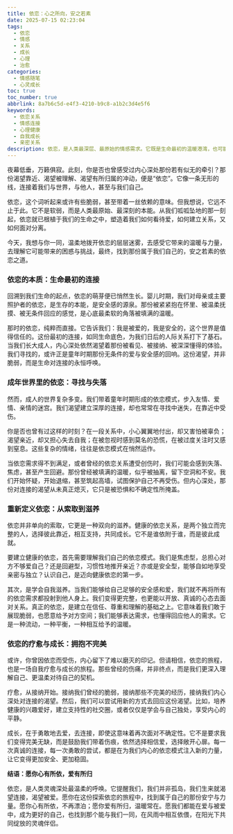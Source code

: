 ```yaml
---
title: 依恋：心之所向，安之若素
date: 2025-07-15 02:23:04
tags:
  - 依恋
  - 情感
  - 关系
  - 成长
  - 心理
  - 治愈
categories:
  - 情感随笔
  - 心灵成长
toc: true
toc_number: true
abbrlink: 8a7b6c5d-e4f3-4210-b9c8-a1b2c3d4e5f6
keywords:
  - 依恋关系
  - 情感连接
  - 心理健康
  - 自我成长
  - 亲密关系
description: 依恋，是人类最深层、最原始的情感需求。它既是生命最初的温暖港湾，也可能成为成年后内心深处的隐痛。这篇文章将带你温柔地探索依恋的本质，理解它如何塑造我们，以及如何在爱与被爱中找到真正的安宁与力量。
---
```


夜幕低垂，万籁俱寂。此刻，你是否也曾感受过内心深处那份若有似无的牵引？那份渴望靠近、渴望被理解、渴望有所归属的冲动，便是“依恋”。它像一条无形的线，连接着我们与世界，与他人，甚至与我们自己。

依恋，这个词听起来或许有些脆弱，甚至带着一丝依赖的意味。但我想说，它远不止于此。它不是软弱，而是人类最原始、最深刻的本能。从我们呱呱坠地的那一刻起，依恋就已根植于我们的生命之中，塑造着我们如何看待爱，如何建立关系，又如何面对分离。

今天，我想与你一同，温柔地拨开依恋的层层迷雾，去感受它带来的温暖与力量，去理解它可能带来的困惑与挑战，最终，找到那份属于我们自己的，安之若素的依恋之道。

### 依恋的本质：生命最初的连接

回溯到我们生命的起点，依恋的萌芽便已悄然生长。婴儿时期，我们对母亲或主要照护者的依恋，是生存的本能，是安全感的源泉。那份被紧紧抱在怀里、被温柔抚摸、被无条件回应的感觉，是心底最柔软的角落被填满的温暖。

那时的依恋，纯粹而直接。它告诉我们：我是被爱的，我是安全的，这个世界是值得信任的。这份最初的连接，如同生命底色，为我们日后的人际关系打下了基石。当我们长大成人，内心深处依然渴望着那份被看见、被接纳、被深深懂得的体验。我们寻找的，或许正是童年时期那份无条件的爱与安全感的回响。这份渴望，并非脆弱，而是生命对连接的永恒呼唤。

### 成年世界里的依恋：寻找与失落

然而，成人的世界复杂多变。我们带着童年时期形成的依恋模式，步入友情、爱情、亲情的迷宫。我们渴望建立深厚的连接，却也常常在寻找中迷失，在靠近中受伤。

你是否也曾有过这样的时刻？在一段关系中，小心翼翼地付出，却又害怕被辜负；渴望亲近，却又担心失去自我；在被忽视时感到莫名的恐慌，在被过度关注时又感到窒息。这些复杂的情绪，往往是依恋模式在悄然运作。

当依恋需求得不到满足，或者曾经的依恋关系遭受创伤时，我们可能会感到失落、焦虑，甚至产生回避。那份曾经被填满的温暖，似乎被抽离，留下空洞和不安。我们开始怀疑，开始退缩，甚至筑起高墙，试图保护自己不再受伤。但内心深处，那份对连接的渴望从未真正熄灭，它只是被恐惧和不确定性所掩盖。

### 重新定义依恋：从索取到滋养

依恋并非单向的索取，它更是一种双向的滋养。健康的依恋关系，是两个独立而完整的人，选择彼此靠近，相互支持，共同成长。它不是谁依附于谁，而是彼此成就。

要建立健康的依恋，首先需要理解我们自己的依恋模式。我们是焦虑型，总担心对方不够爱自己？还是回避型，习惯性地推开亲近？亦或是安全型，能够自如地享受亲密与独立？认识自己，是迈向健康依恋的第一步。

其次，是学会自我滋养。当我们能够给自己足够的安全感和爱，我们就不再将所有的依恋需求都投射到他人身上。我们变得更完整，也更能以开放、真诚的心态去面对关系。真正的依恋，是建立在信任、尊重和理解的基础之上。它意味着我们敢于展现脆弱，也愿意给予对方空间；我们能够表达需求，也懂得回应他人的需求。它是一种流动，一种平衡，一种相互给予的温暖。

### 依恋的疗愈与成长：拥抱不完美

或许，你曾因依恋而受伤，内心留下了难以磨灭的印记。但请相信，依恋的旅程，也是一场自我疗愈与成长的旅程。那些曾经的伤痛，并非终点，而是我们更深入理解自己、更温柔对待自己的契机。

疗愈，从接纳开始。接纳我们曾经的脆弱，接纳那些不完美的经历，接纳我们内心深处对连接的渴望。然后，我们可以尝试用新的方式去回应这份渴望。比如，培养健康的兴趣爱好，建立支持性的社交圈，或者仅仅是学会与自己独处，享受内心的平静。

成长，在于勇敢地去爱，去连接，即使这意味着再次面对不确定性。它不是要求我们变得完美无缺，而是鼓励我们带着伤痕，依然选择相信爱，选择敞开心扉。每一次真诚的连接，每一次勇敢的尝试，都是在为我们内心的依恋模式注入新的力量，让它变得更加安全、更加稳固。

**结语：愿你心有所依，爱有所归**

依恋，是人类灵魂深处最温柔的呼唤。它提醒我们，我们并非孤岛，我们生来就渴望连接，渴望被爱。愿你在这份探索依恋的旅程中，找到属于自己的那份安宁与力量。愿你心有所依，不再漂泊；愿你爱有所归，温暖常在。愿我们都能在爱与被爱中，成为更好的自己，也找到那个能与我们一同，在风雨中相互依偎，在阳光下共同绽放的灵魂伴侣。